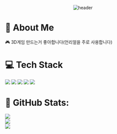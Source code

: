 <div align="center">

![header](https://capsule-render.vercel.app/api?type=waving&height=175&color=02a9f7&text=asdf37846&fontAlign=80&fontAlignY=40&fontColor=ffffff&fontSize=50)
</div>

# 👦 About Me
🎮 3D게임 만드는거 좋아합니다(언리얼을 주로 사용합니다)

# 💻 Tech Stack
<img src="https://img.shields.io/badge/C-A8B9CC?style=for-the-badge&logo=c&logoColor=ffffff"/> <img src="https://img.shields.io/badge/C++-00599C?style=for-the-badge&logo=cplusplus&logoColor=ffffff"/> <img src="https://img.shields.io/badge/C%23-%23239120.svg?style=for-the-badge&logo=csharp&logoColor=ffffff"/> <img src="https://img.shields.io/badge/unrealengine-0E1128?style=for-the-badge&logo=unrealengine&logoColor=ffffff"/> <img src="https://img.shields.io/badge/Unity-dfe3ee?style=for-the-badge&logo=unity&logoColor=ffffff"/>

# 📄 GitHub Stats:
![](https://github-readme-stats.vercel.app/api?username=asdf37846&theme=dark&hide_border=false&include_all_commits=true&count_private=true)<br/>
![](https://github-readme-streak-stats.herokuapp.com/?user=asdf37846&theme=dark&hide_border=false)<br/>
![](https://github-readme-stats.vercel.app/api/top-langs/?username=asdf37846&theme=dark&hide_border=false&include_all_commits=true&count_private=true&layout=compact)
